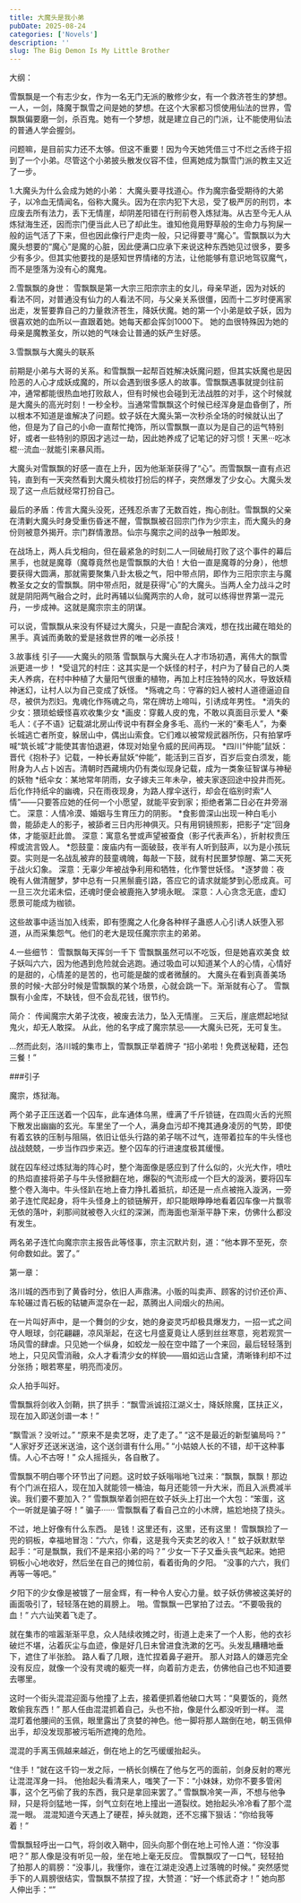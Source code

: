 ```yaml
---
title: 大魔头是我小弟
pubDate: 2025-08-24
categories: ['Novels']
description: ''
slug: The Big Demon Is My Little Brother
---
```


大纲：

雪飘飘是一个有志少女，作为一名无门无派的散修少女，有一个救济苍生的梦想。一人，一剑，降魔于飘雪之间是她的梦想。在这个大家都习惯使用仙法的世界，雪飘飘偏要磨一剑，杀百鬼。她有一个梦想，就是建立自己的门派，让不能使用仙法的普通人学会握剑。

问题嘛，是目前实力还不太够。但这不重要！因为今天她凭借三寸不烂之舌终于招到了一个小弟。尽管这个小弟披头散发仪容不佳，但离她成为飘雪门派的教主又近了一步。

1.大魔头为什么会成为她的小弟：
大魔头要寻找道心。作为魔宗备受期待的大弟子，以冷血无情闻名，俗称大魔头。因为在宗内犯下大忌，受了极严厉的刑罚，本应废去所有法力，丢下无情崖，却阴差阳错在行刑前卷入炼狱海。从古至今无人从炼狱海生还，因而宗门便当此人已了却此生。谁知他竟用野草般的生命力与狗屎一般的运气活了下来，但也因此像行尸走肉一般，只记得要寻“魔心”。雪飘飘以为大魔头想要的“魔心”是魔的心脏，因此便满口应承下来说这种东西她见过很多，要多少有多少。但其实他要找的是感知世界情绪的方法，让他能够有意识地驾驭魔气，而不是堕落为没有心的魔鬼。

2.雪飘飘的身世：
雪飘飘是第一大宗三阳宗宗主的女儿，母亲早逝，因为对妖的看法不同，对普通没有仙力的人看法不同，与父亲关系很僵，因而十二岁时便离家出走，发誓要靠自己的力量救济苍生，降妖伏魔。她的第一个小弟是蚊子妖，因为很喜欢她的血所以一直跟着她。她每天都会挥剑1000下。
她的血很特殊因为她的母亲是魔教圣女，所以她的气味会让普通的妖产生好感。

3.雪飘飘与大魔头的联系

前期是小弟与大哥的关系。和雪飘飘一起帮百姓解决妖魔问题，但其实妖魔也是因险恶的人心才成妖成魔的，所以会遇到很多感人的故事。雪飘飘遇事就提剑往前冲，通常都能很热血地打败敌人，但有时候也会碰到无法战胜的对手，这个时候就是大魔头的高光时刻！一秒全秒。当通常雪飘飘这个时候已经浑身是血昏倒了，所以根本不知道是谁解决了问题。蚊子妖在大魔头第一次秒杀全场的时候就认出了他，但是为了自己的小命一直帮忙掩饰，所以雪飘飘一直以为是自己的运气特别好，或者一些特别的原因才逃过一劫，因此她养成了记笔记的好习惯！天黑···吃冰棍···流血···就能引来暴风雨。

大魔头对雪飘飘的好感一直在上升，因为他渐渐获得了“心”。而雪飘飘一直有点迟钝，直到有一天突然看到大魔头梳妆打扮后的样子，突然爆发了少女心。大魔头发现了这一点后就经常打扮自己。

最后的矛盾：传言大魔头没死，还残忍杀害了无数百姓，掏心剖肚。雪飘飘的父亲在清剿大魔头时身受重伤昏迷不醒，雪飘飘被召回宗门作为少宗主，而大魔头的身份则被意外揭开。宗门群情激昂。仙宗与魔宗之间的战争一触即发。

在战场上，两人兵戈相向，但在最紧急的时刻二人一同破局打败了这个事件的幕后黑手，也就是魔尊（魔尊竟然也是雪飘飘的大伯！大伯一直是魔尊的分身），他想要获得大圆满，那就需要聚集八卦太极之气，阳中带点阴，即作为三阳宗宗主与魔教圣女之女的雪飘飘。阴中带点阳，就是获得“心”的大魔头。当两人全力战斗之时就是阴阳两气融合之时，此时再辅以仙魔两宗的人命，就可以练得世界第一混元丹，一步成神。这就是魔宗宗主的阴谋。

可以说，雪飘飘从来没有怀疑过大魔头，只是一直配合演戏，想在找出藏在暗处的黑手。真诚而勇敢的爱是拯救世界的唯一必杀技！

3.故事线
引子——大魔头的陨落
雪飘飘与大魔头在人才市场初遇，离伟大的飘雪派更进一步！
*受诅咒的村庄：这其实是一个妖怪的村子，村户为了替自己的人类夫人养病，在村中种植了大量阳气很重的植物，再加上村庄独特的风水，导致妖精神迷幻，让村人以为自己变成了妖怪。
*殇魂之鸟：守寡的妇人被村人道德逼迫自尽，被供为烈妇。鬼魂化作殇魂之鸟，常在牌坊上啼叫，引诱成年男性。
*消失的少女：猥琐蛤蟆怪喜欢收集少女
*画皮：穿戴人皮的鬼，不敢以真面目示爱人
*秦毛人：《子不语》记载湖北房山传说中有群全身多毛、高约一米的“秦毛人”，为秦长城逃亡者所变，躲居山中，偶出山索食。它们难以被常规武器所伤，只有拍掌呼喊“筑长城”才能使其害怕退避，体现对始皇令威的民间再现。
*四川“仲能”鼠妖：晋代《抱朴子》记载，一种长寿鼠妖“仲能”，能活到三百岁，百岁后变白须发，能附身为人占卜凶吉。清朝时西藏境内仍有类似现身记载，成为一类象征智谋与神秘的妖物
*纸伞女：某地常年阴雨，女子嫁夫三年未孕，被夫家逐回途中投井而死。后化作持纸伞的幽魂，只在雨夜现身，为路人撑伞送行，却会在临别时索“人情”——只要答应她的任何一个小愿望，就能平安到家；拒绝者第二日必在井旁溺亡。
深意：人情冷漠、婚姻与生育压力的阴影。
*食影兽深山出现一种白毛小兽，能舔走人的影子，被舔者三日内形神俱灭。只有用铜镜照影，把影子“定”回身体，才能驱赶此兽。
深意：寓意名誉或声望被蚕食（影子代表声名），折射权贵压榨或流言毁人。
*怨鼓童：废庙内有一面破鼓，夜半有人听到鼓声，以为是小孩玩耍。实则是一名战乱被弃的鼓童魂魄，每敲一下鼓，就有村民噩梦惊醒、第二天死于战火幻象。
深意：无辜少年被战争利用和牺牲，化作警世妖怪。
*逐梦兽：夜晚有人做清醒梦，梦中总有一只黑鬃鹿引路，答应它的请求就能梦到心愿成真。可一旦三次允诺未偿，还魂时便会被鹿拖入梦境永眠。
深意：人心贪念无底，虚幻愿景可能成为枷锁。

这些故事中适当加入线索，即有堕魔之人化身各种样子蛊惑人心引诱人妖堕入邪道，从而采集怨气。他们的老大是现任魔宗宗主的弟弟。

4.一些细节：
雪飘飘每天挥剑一千下
雪飘飘虽然可以不吃饭，但是她喜欢美食
蚊子妖叫六六，因为他遇到危险就会逃跑。通过吸血可以知道某个人的心情，心情好的是甜的，心情差的是苦的，也可能是酸的或者微醺的。
大魔头在看到真善美场景的时候-大部分时候是雪飘飘的某个场景，心就会跳一下。渐渐就有心了。
雪飘飘有小金库，不缺钱，但不会乱花钱，很节约。

简介：
传闻魔宗大弟子沈夜，被废去法力，坠入无情崖。
三天后，崖底燃起地狱鬼火，却无人敢探。
从此，他的名字成了魔宗禁忌——大魔头已死，无可复生。

…然而此刻，洛川城的集市上，雪飘飘正举着牌子
“招小弟啦！免费送秘籍，还包三餐！”

###引子

魔宗，炼狱海。

两个弟子正压送着一个囚车，此车通体乌黑，缠满了千斤锁链，在四周火舌的光照下散发出幽幽的玄光。车里坐了一个人，满身血污却不掩其通身凌厉的气势，即使有着玄铁的压制与阻隔，依旧让低头行路的弟子喘不过气，连带着拉车的牛头怪也战战兢兢，一步当作四步来迈。整个囚车的行进速度极其缓慢。

就在囚车经过炼狱海的阵心时，整个海面像是感应到了什么似的，火光大作，喷吐的热焰直接将弟子与牛头怪掀翻在地，爆裂的气流形成一个巨大的漩涡，要将囚车整个卷入海中。牛头怪趴在地上奋力挣扎着抵抗，却还是一点点被拖入漩涡，一旁弟子连忙爬起身，将牛头怪身上的锁链解开，却只能眼睁睁地看着囚车像一片飘零无依的落叶，刹那间就被卷入火红的深渊，而海面也渐渐平静下来，仿佛什么都没有发生。

两名弟子连忙向魔宗宗主报告此等怪事，宗主沉默片刻，道：“他本罪不至死，奈何命数如此。罢了。”

第一章：

洛川城的西市到了黄昏时分，依旧人声鼎沸。小贩的叫卖声、顾客的讨价还价声、车轮碾过青石板的轱辘声混杂在一起，蒸腾出人间烟火的热闹。

在一片叫好声中，是一个舞剑的少女，她的身姿灵巧却极具爆发力，一招一式之间夺人眼球，剑花翩翩，凉风渐起，在这七月盛夏竟让人感到丝丝寒意，宛若观赏一场风雪的肆虐。只见她一个纵身，如蛟龙一般在空中踏了一个来回，最后轻轻落到地上，只见风雪消融，众人才看清少女的样貌——眉如远山含黛，清晰锋利却不过分张扬；眼若寒星，明亮而凌厉。

众人拍手叫好。

雪飘飘将剑收入剑鞘，拱了拱手：“飘雪派诚招江湖义士，降妖除魔，匡扶正义，现在加入即送剑谱一本！”

“飘雪派？没听过。”
“原来不是卖艺呀，走了走了。”
“这不是最近的新型骗局吗？”
“人家好歹还送米送油，这个送剑谱有什么用。”
“小姑娘人长的不错，却干这种事情。人心不古呀！”
众人摇摇头，各自散了。

雪飘飘不明白哪个环节出了问题。这时蚊子妖嗡嗡地飞过来：“飘飘，飘飘！那边有个门派在招人，现在加入就能领一桶油，每月还能领一升大米，而且入派费减半诶。我们要不要加入？”
雪飘飘举着剑把在蚊子妖头上打出一个大包：“笨蛋，这个一听就是骗子呀！”
骗子······
雪飘飘看了看自己立的小木牌，尴尬地挠了挠头。

不过，地上好像有什么东西。
是钱！这里还有，这里，还有这里！
雪飘飘捡了一兜的铜板，幸福地冒泡：“六六，你看，这是我今天卖艺的收入！”
蚊子妖默默举起手：“可是飘飘，我们不是来招小弟的吗？”
少女一下子又垂头丧气起来。她把铜板小心地收好，然后坐在自己的摊位前，看着街角的夕阳。
“没事的六六，我们再等一等吧。”

夕阳下的少女像是被镀了一层金辉，有一种令人安心力量。蚊子妖仿佛被这美好的画面吸引了，轻轻落在她的肩膀上。
啪。雪飘飘一巴掌拍了过去。“不要吸我的血！”
六六讪笑着飞走了。

就在集市的喧嚣渐渐平息，众人陆续收摊之时，街道上走来了一个人影，他的衣衫破烂不堪，沾着灰尘与血迹，像是好几日未曾进食洗漱的乞丐。头发乱糟糟地垂下，遮住了半张脸。
路人看了几眼，连忙捏着鼻子避开。
那人对路人的嫌恶完全没有反应，就像一个没有灵魂的躯壳一样，向着前方走去，仿佛他自己也不知道要去哪里。

这时一个街头混混迎面与他撞了上去，接着便抓着他破口大骂：“臭要饭的，竟然敢偷我东西！”
那人任由混混抓着自己，头也不抬，像是什么都没听到一样。
混混盯着他腰间的玉佩，眼里露出了贪婪的神色。他一脚将那人踹倒在地，朝玉佩伸出手，却没发现那被污垢所遮掩的危险。

混混的手离玉佩越来越近，倒在地上的乞丐缓缓抬起头。

“住手！”就在这千钧一发之际，一柄长剑横在了他与乞丐的面前，剑身反射的寒光让混混浑身一抖。
他抬起头看清来人，嗤笑了一下：“小妹妹，劝你不要多管闲事，这个乞丐偷了我的东西，我只是拿回来罢了。”
雪飘飘冷笑一声，不想与他争辩，只是将剑猛地一挥，剑气立刻在地上撞出一道裂纹。她抬起头冷冷看了那个混混一眼。
混混知道今天遇上了硬茬，掉头就跑，还不忘撂下狠话：“你给我等着！”

雪飘飘轻呼出一口气，将剑收入鞘中，回头向那个倒在地上可怜人道：“你没事吧？”
那人像是没有听见一般，坐在地上毫无反应。
雪飘飘叹了一口气，轻轻拍了拍那人的肩膀：“没事儿，我懂你，谁在江湖走没遇上过落魄的时候。”
突然感觉手下的人肩膀很结实，雪飘飘不禁捏了捏，大赞道：“好一个练武奇才！”
她向那人伸出手：“”
